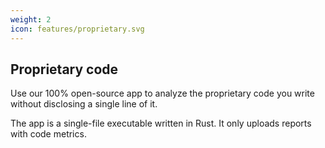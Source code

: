 ```yaml
---
weight: 2
icon: features/proprietary.svg
---
```


## Proprietary code

Use our 100% open-source app to analyze the proprietary code you write without disclosing a single line of it.

The app is a single-file executable written in Rust. It only uploads reports with code metrics.